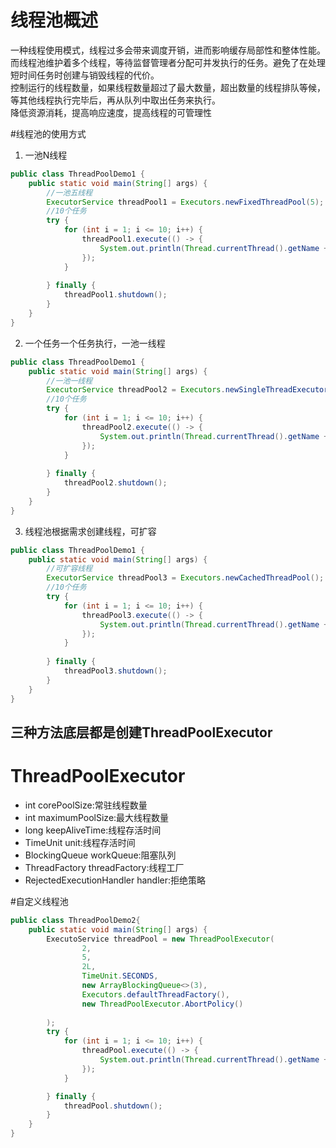 # 线程池概述
一种线程使用模式，线程过多会带来调度开销，进而影响缓存局部性和整体性能。而线程池维护着多个线程，等待监督管理者分配可并发执行的任务。避免了在处理短时间任务时创建与销毁线程的代价。  
控制运行的线程数量，如果线程数量超过了最大数量，超出数量的线程排队等候，等其他线程执行完毕后，再从队列中取出任务来执行。  
降低资源消耗，提高响应速度，提高线程的可管理性  

#线程池的使用方式
1. 一池N线程

```java
public class ThreadPoolDemo1 {
    public static void main(String[] args) {
        //一池五线程
        ExecutorService threadPool1 = Executors.newFixedThreadPool(5);
        //10个任务
        try {
            for (int i = 1; i <= 10; i++) {
                threadPool1.execute(() -> {
                    System.out.println(Thread.currentThread().getName + "办理业务");
                });
            }
            
        } finally {
            threadPool1.shutdown();
        }
    }
}
```
2. 一个任务一个任务执行，一池一线程
```java
public class ThreadPoolDemo1 {
    public static void main(String[] args) {
        //一池一线程
        ExecutorService threadPool2 = Executors.newSingleThreadExecutor();
        //10个任务
        try {
            for (int i = 1; i <= 10; i++) {
                threadPool2.execute(() -> {
                    System.out.println(Thread.currentThread().getName + "办理业务");
                });
            }
            
        } finally {
            threadPool2.shutdown();
        }
    }
}
```

3. 线程池根据需求创建线程，可扩容
```java
public class ThreadPoolDemo1 {
    public static void main(String[] args) {
        //可扩容线程
        ExecutorService threadPool3 = Executors.newCachedThreadPool();
        //10个任务
        try {
            for (int i = 1; i <= 10; i++) {
                threadPool3.execute(() -> {
                    System.out.println(Thread.currentThread().getName + "办理业务");
                });
            }
            
        } finally {
            threadPool3.shutdown();
        }
    }
}
```

## 三种方法底层都是创建ThreadPoolExecutor


# ThreadPoolExecutor
+ int corePoolSize:常驻线程数量
+ int maximumPoolSize:最大线程数量
+ long keepAliveTime:线程存活时间
+ TimeUnit unit:线程存活时间
+ BlockingQueue<Runnable> workQueue:阻塞队列
+ ThreadFactory threadFactory:线程工厂
+ RejectedExecutionHandler handler:拒绝策略


#自定义线程池
```java
public class ThreadPoolDemo2{
    public static void main(String[] args) {
        ExecutoService threadPool = new ThreadPoolExecutor(
                2,
                5,
                2L,
                TimeUnit.SECONDS,
                new ArrayBlockingQueue<>(3),
                Executors.defaultThreadFactory(),
                new ThreadPoolExecutor.AbortPolicy()
                
        );
        try {
            for (int i = 1; i <= 10; i++) {
                threadPool.execute(() -> {
                    System.out.println(Thread.currentThread().getName + "办理业务");
                });
            }

        } finally {
            threadPool.shutdown();
        }
    }
}
```


